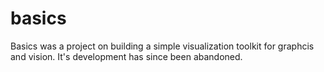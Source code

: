 # basics

Basics was a project on building a simple visualization toolkit for graphcis and vision. It's development has since been abandoned.